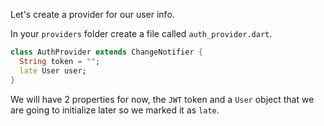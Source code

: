 Let's create a provider for our user info.

In your `providers` folder create a file called `auth_provider.dart`.

```dart
class AuthProvider extends ChangeNotifier {
  String token = "";
  late User user;
}
```

We will have 2 properties for now, the `JWT` token and a `User` object that we are going to initialize later so we marked it as `late`.
